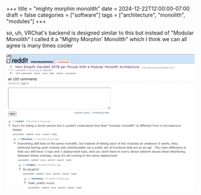 +++
title = "mighty morphin monolith"
date = 2024-12-22T12:00:00-07:00
draft = false
categories = ["software"]
tags = ["architecture", "monolith", "modules"]
+++

so, uh, VRChat's backend is designed similar to this but instead of "Modular Monolith" I called it a "Mighty Morphin' Monolith" which I think we can all agree is many times cooler

![](./plugins.png)

